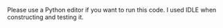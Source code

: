 Please use a Python editor if you want to run this code. I used IDLE when constructing and testing it. 

